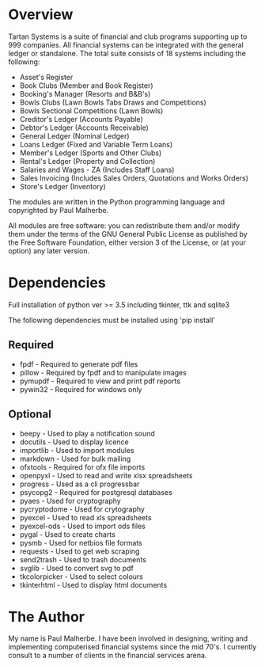 Overview
========
Tartan Systems is a suite of financial and club programs supporting up to 999 companies. All financial systems can be integrated with the general ledger or standalone. The total suite consists of 18 systems including the following:

+ Asset's Register
+ Book Clubs (Member and Book Register)
+ Booking's Manager (Resorts and B&B's)
+ Bowls Clubs (Lawn Bowls Tabs Draws and Competitions)
+ Bowls Sectional Competitions (Lawn Bowls)
+ Creditor's Ledger (Accounts Payable)
+ Debtor's Ledger (Accounts Receivable)
+ General Ledger (Nominal Ledger)
+ Loans Ledger (Fixed and Variable Term Loans)
+ Member's Ledger (Sports and Other Clubs)
+ Rental's Ledger (Property and Collection)
+ Salaries and Wages - ZA (Includes Staff Loans)
+ Sales Invoicing (Includes Sales Orders, Quotations and Works Orders)
+ Store's Ledger (Inventory)

The modules are written in the Python programming language and copyrighted by Paul Malherbe.

All modules are free software: you can redistribute them and/or modify them under the terms of the GNU General Public License as published by the Free Software Foundation, either version 3 of the License, or (at your option) any later version.

Dependencies
============
Full installation of python ver >= 3.5 including tkinter, ttk and sqlite3

The following dependencies must be installed using 'pip install'

Required
--------
+ fpdf            - Required to generate pdf files
+ pillow          - Required by fpdf and to manipulate images
+ pymupdf         - Required to view and print pdf reports
+ pywin32         - Required for windows only

Optional
--------
+ beepy           - Used to play a notification sound
+ docutils        - Used to display licence
+ importlib       - Used to import modules
+ markdown        - Used for bulk mailing
+ ofxtools        - Required for ofx file imports
+ openpyxl        - Used to read and write xlsx spreadsheets
+ progress        - Used as a cli progressbar
+ psycopg2        - Required for postgresql databases
+ pyaes           - Used for cryptography
+ pycryptodome    - Used for crytography
+ pyexcel         - Used to read xls spreadsheets
+ pyexcel-ods     - Used to import ods files
+ pygal           - Used to create charts
+ pysmb           - Used for netbios file formats
+ requests        - Used to get web scraping
+ send2trash      - Used to trash documents
+ svglib          - Used to convert svg to pdf
+ tkcolorpicker   - Used to select colours
+ tkinterhtml     - Used to display html documents

The Author
==========
My name is Paul Malherbe. I have been involved in designing, writing and implementing computerised financial systems since the mid 70's. I currently consult to a number of clients in the financial services arena.
